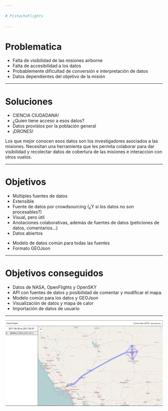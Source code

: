 ```yaml
---

# PistachoFlights

---
```


# Problematica

- Falta de visibilidad de las misiones airborne
- Falta de accesibilidad a los datos
- Probablemente dificultad de conversión e interpretación de datos
 - Datos dependientes del objetivo de la misión


---

# Soluciones

- CIENCIA CIUDADANA!
 - ¿Quien tiene acceso a esos datos?
- Datos provistos por la población general
 - ¡DRONES!

Los que mejor conocen esos datos son los investigadores asociados
a las misiones. Necesitan una herramienta que les permita colaborar para
dar visibilidad y recolectar datos de cobertura de las misiones e
interaccion con otros vuelos.

---

# Objetivos

- Múltiples fuentes de datos
- Extensible
- Fuente de datos por crowdsourcing (¿Y si los datos no son procesables?)
- Visual, pero útil
- Anotaciones colaborativas, además de fuentes de datos
  (peticiones de datos, comentarios...)
- Datos abiertos
+ Modelo de datos común para todas las fuentes
+ Formato GEOJson

---

# Objetivos conseguidos

- Datos de NASA, OpenFlights y OpenSKY
- API con fuentes de datos y posibilidad de comentar y modificar el mapa.
- Modelo común para los datos y GEOJson
- Visualización de datos y mapa de calor
- Importación de datos de usuario

---

![Captura](https://raw.githubusercontent.com/PistachoSoft/SpaceApps2017/develop/doc/screenshot.png)
